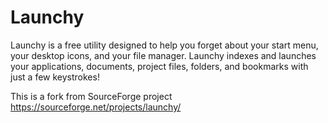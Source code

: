 Launchy
=======

Launchy is a free utility designed to help you forget about your start menu, your desktop icons, 
and your file manager. Launchy indexes and launches your applications, documents, project files, 
folders, and bookmarks with just a few keystrokes!

This is a fork from SourceForge project https://sourceforge.net/projects/launchy/
